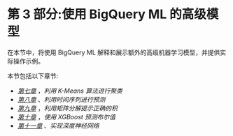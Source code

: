 <title>B16722_Section_3_Final_ASB_ePub</title>

# 第 3 部分:使用 BigQuery ML 的高级模型

在本节中，将使用 BigQuery ML 解释和展示额外的高级机器学习模型，并提供实际操作示例。

本节包括以下章节:

*   [*第七章*](B16722_07_Final_ASB_ePub.xhtml#_idTextAnchor103) ，*利用 K-Means 算法进行聚类*
*   [*第八章*](B16722_08_Final_ASB_ePub.xhtml#_idTextAnchor119) 、*利用时间序列进行预测*
*   [*第九章*](B16722_09_Final_ASB_ePub.xhtml#_idTextAnchor133) ，*利用矩阵分解提示正确的积*
*   [*第十章*](B16722_10_Final_ASB_ePub.xhtml#_idTextAnchor147) ，*使用 XGBoost 预测布尔值*
*   [*第十一章*](B16722_11_Final_ASB_ePub.xhtml#_idTextAnchor160) 、*实现深度神经网络*